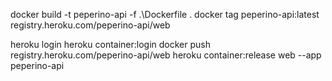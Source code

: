 docker build -t peperino-api -f .\Dockerfile .
docker tag peperino-api:latest registry.heroku.com/peperino-api/web

heroku login
heroku container:login
docker push registry.heroku.com/peperino-api/web
heroku container:release web --app peperino-api